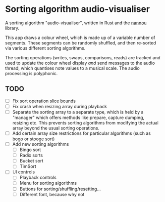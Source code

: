 # Sorting algorithm audio-visualiser

A sorting algorithm "audio-visualiser", written in Rust and the [nannou](https://github.com/nannou-org/nannou) library.

This app draws a colour wheel, which is made up of a variable number of segments. These segments can be randomly shuffled, and then re-sorted via various different sorting algorithms.

The sorting operations (writes, swaps, comparisons, reads) are tracked and used to update the colour wheel display *and* send messages to the audio thread, which quantises note values to a musical scale. The audio processing is polyphonic.

## TODO

- [ ] Fix sort operation slice bounds
- [ ] Fix crash when resizing array during playback
- [ ] Separate the sorting array to a separate type, which is held by a "manager" which offers methods like prepare, capture dumping, resizing etc. This prevents sorting algorithms from modifying the actual array beyond the usual sorting operations.
- [ ] Add certain array size restrictions for particular algorithms (such as bogo or stooge sort)
- [ ] Add new sorting algorithms
    - [ ] Bingo sort
    - [ ] Radix sorts
    - [ ] Bucket sort
    - [ ] TimSort
- [ ] UI controls
    - [ ] Playback controls
    - [ ] Menu for sorting algorithms
    - [ ] Buttons for sorting/shuffling/resetting...
    - [ ] Different font, because why not
